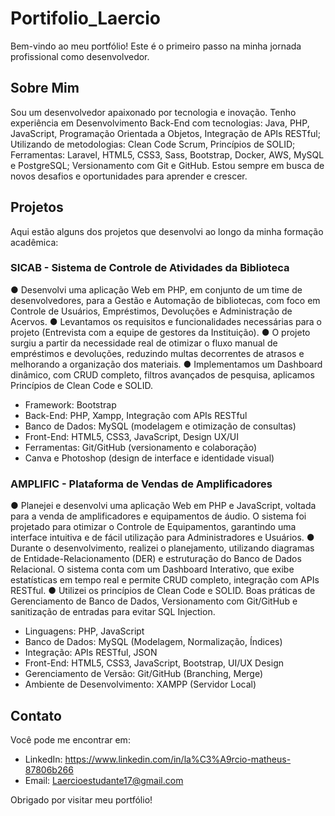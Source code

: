 # Portifolio_Laercio

Bem-vindo ao meu portfólio! Este é o primeiro passo na minha jornada profissional como desenvolvedor.

## Sobre Mim
Sou um desenvolvedor apaixonado por tecnologia e inovação. Tenho experiência em Desenvolvimento Back-End com tecnologias: Java,  PHP,  JavaScript,  Programação  Orientada  a  Objetos,  Integração  de  APIs  RESTful;  Utilizando  de  metodologias:  Clean  Code  Scrum,  Princípios  de  SOLID;  Ferramentas:  Laravel,  HTML5,  CSS3,  Sass,  Bootstrap,  Docker,  AWS, MySQL e PostgreSQL; Versionamento com Git e GitHub.
Estou sempre em busca de novos desafios e oportunidades para aprender e crescer.

## Projetos
Aqui estão alguns dos projetos que desenvolvi ao longo da minha formação acadêmica:

### SICAB - Sistema de Controle de Atividades da Biblioteca

● Desenvolvi uma aplicação Web em PHP, em conjunto de um time de
desenvolvedores, para a Gestão e Automação de bibliotecas, com foco em
Controle de Usuários, Empréstimos, Devoluções e Administração de Acervos.
● Levantamos os requisitos e funcionalidades necessárias para o projeto
(Entrevista com a equipe de gestores da Instituição).
● O projeto surgiu a partir da necessidade real de otimizar o fluxo manual de
empréstimos e devoluções, reduzindo multas decorrentes de atrasos e
melhorando a organização dos materiais.
● Implementamos um Dashboard dinâmico, com CRUD completo, filtros
avançados de pesquisa, aplicamos Princípios de Clean Code e SOLID.

- Framework: Bootstrap
- Back-End: PHP, Xampp, Integração com APIs RESTful
- Banco de Dados: MySQL (modelagem e otimização de consultas)
- Front-End: HTML5, CSS3, JavaScript, Design UX/UI
- Ferramentas: Git/GitHub (versionamento e colaboração)
- Canva e Photoshop (design de interface e identidade visual)


### AMPLIFIC - Plataforma de Vendas de Amplificadores

● Planejei e desenvolvi uma aplicação Web em PHP e JavaScript, voltada para
a venda de amplificadores e equipamentos de áudio. O sistema foi projetado
para otimizar o Controle de Equipamentos, garantindo uma interface intuitiva
e de fácil utilização para Administradores e Usuários.
● Durante o desenvolvimento, realizei o planejamento, utilizando diagramas de
Entidade-Relacionamento (DER) e estruturação do Banco de Dados
Relacional. O sistema conta com um Dashboard Interativo, que exibe
estatísticas em tempo real e permite CRUD completo, integração com APIs
RESTful.
● Utilizei os princípios de Clean Code e SOLID. Boas práticas de
Gerenciamento de Banco de Dados, Versionamento com Git/GitHub e
sanitização de entradas para evitar SQL Injection.
- Linguagens: PHP, JavaScript
- Banco de Dados: MySQL (Modelagem, Normalização, Índices)
- Integração: APIs RESTful, JSON
- Front-End: HTML5, CSS3, JavaScript, Bootstrap, UI/UX Design
- Gerenciamento de Versão: Git/GitHub (Branching, Merge)
- Ambiente de Desenvolvimento: XAMPP (Servidor Local)


## Contato

Você pode me encontrar em:
- LinkedIn: https://www.linkedin.com/in/la%C3%A9rcio-matheus-87806b266
- Email: Laercioestudante17@gmail.com

Obrigado por visitar meu portfólio!